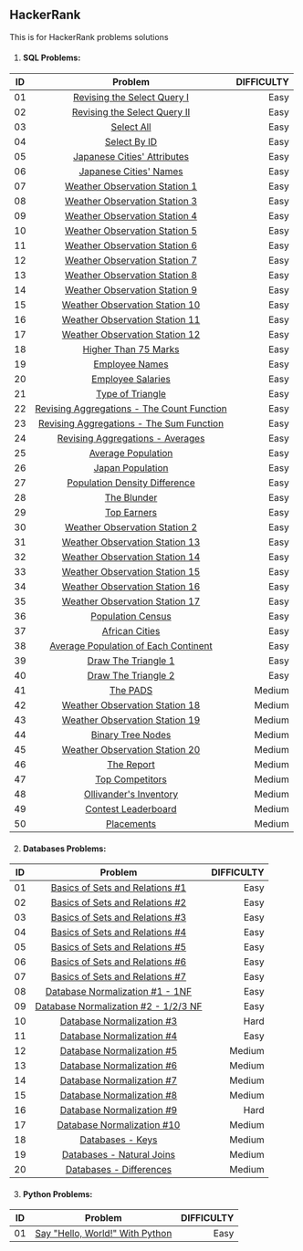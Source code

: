 ## HackerRank
This is for HackerRank problems solutions

1. #### SQL Problems:

| ID     | Problem                                                                                                                       | DIFFICULTY  |
| -------|:-----------------------------------------------------------------------------------------------------------------------------:| -----------:|
| 01     | [Revising the Select Query I](https://github.com/Marcoc51/HackerRank/blob/main/SQL/01_Revising_the_Select_Query_I.sql)        | Easy        |
| 02     | [Revising the Select Query II](https://github.com/Marcoc51/HackerRank/blob/main/SQL/02_Revising_the_Select_Query_II.sql)      | Easy        |
| 03     | [Select All](https://github.com/Marcoc51/HackerRank/blob/main/SQL/03_Select_All.sql)                                          | Easy        |
| 04     | [Select By ID](https://github.com/Marcoc51/HackerRank/blob/main/SQL/04_Select_By_ID.sql)                                      | Easy        |
| 05     | [Japanese Cities' Attributes](https://github.com/Marcoc51/HackerRank/blob/main/SQL/05_Japanese_Cities_Attributes.sql)         | Easy        |
| 06     | [Japanese Cities' Names](https://github.com/Marcoc51/HackerRank/blob/main/SQL/06_Japanese_Cities_Names.sql)                   | Easy        |
| 07     | [Weather Observation Station 1](https://github.com/Marcoc51/HackerRank/blob/main/SQL/07_Weather_Observation_Station_1.sql)    | Easy        |
| 08     | [Weather Observation Station 3](https://github.com/Marcoc51/HackerRank/blob/main/SQL/08_Weather_Observation_Station_3.sql)    | Easy        |
| 09     | [Weather Observation Station 4](https://github.com/Marcoc51/HackerRank/blob/main/SQL/09_Weather_Observation_Station_4.sql)    | Easy        |
| 10     | [Weather Observation Station 5](https://github.com/Marcoc51/HackerRank/blob/main/SQL/10_Weather_Observation_Station_5.sql)    | Easy        |
| 11     | [Weather Observation Station 6](https://github.com/Marcoc51/HackerRank/blob/main/SQL/11_Weather_Observation_Station_6.sql)    | Easy        |
| 12     | [Weather Observation Station 7](https://github.com/Marcoc51/HackerRank/blob/main/SQL/12_Weather_Observation_Station_7.sql)    | Easy        |
| 13     | [Weather Observation Station 8](https://github.com/Marcoc51/HackerRank/blob/main/SQL/13_Weather_Observation_Station_8.sql)    | Easy        |
| 14     | [Weather Observation Station 9](https://github.com/Marcoc51/HackerRank/blob/main/SQL/14_Weather_Observation_Station_9.sql)    | Easy        |
| 15     | [Weather Observation Station 10](https://github.com/Marcoc51/HackerRank/blob/main/SQL/15_Weather_Observation_Station_10.sql)  | Easy        |
| 16     | [Weather Observation Station 11](https://github.com/Marcoc51/HackerRank/blob/main/SQL/16_Weather_Observation_Station_11.sql)  | Easy        |
| 17     | [Weather Observation Station 12](https://github.com/Marcoc51/HackerRank/blob/main/SQL/17_Weather_Observation_Station_12.sql)  | Easy        |
| 18     | [Higher Than 75 Marks](https://github.com/Marcoc51/HackerRank/blob/main/SQL/18_Higher_Than_75_Marks.sql)                      | Easy        |
| 19     | [Employee Names](https://github.com/Marcoc51/HackerRank/blob/main/SQL/19_Employee_Names.sql)                                  | Easy        |
| 20     | [Employee Salaries](https://github.com/Marcoc51/HackerRank/blob/main/SQL/20_Employee_Salaries.sql)                            | Easy        |
| 21     | [Type of Triangle](https://github.com/Marcoc51/HackerRank/blob/main/SQL/21_Type_of_Triangle.sql)                              | Easy        |
| 22     | [Revising Aggregations - The Count Function](https://github.com/Marcoc51/HackerRank/blob/main/SQL/22_Revising_Aggregations_The_Count_Function.sql)| Easy   |
| 23     | [Revising Aggregations - The Sum Function](https://github.com/Marcoc51/HackerRank/blob/main/SQL/23_Revising_Aggregations_The_Sum_Function.sql)| Easy       |
| 24     | [Revising Aggregations - Averages](https://github.com/Marcoc51/HackerRank/blob/main/SQL/24_Revising_Aggregations_Averages.sql)| Easy        |
| 25     | [Average Population](https://github.com/Marcoc51/HackerRank/blob/main/SQL/25_Average_Population.sql)                          | Easy        |
| 26     | [Japan Population](https://github.com/Marcoc51/HackerRank/blob/main/SQL/26_Japan_Population.sql)                              | Easy        |
| 27     | [Population Density Difference](https://github.com/Marcoc51/HackerRank/blob/main/SQL/27_Population_Density_Difference.sql)    | Easy        |
| 28     | [The Blunder](https://github.com/Marcoc51/HackerRank/blob/main/SQL/28_The_Blunder.sql)                                        | Easy        |
| 29     | [Top Earners](https://github.com/Marcoc51/HackerRank/blob/main/SQL/29_Top_Earners.sql)                                        | Easy        |
| 30     | [Weather Observation Station 2](https://github.com/Marcoc51/HackerRank/blob/main/SQL/30_Weather_Observation_Station_2.sql)    | Easy        |
| 31     | [Weather Observation Station 13](https://github.com/Marcoc51/HackerRank/blob/main/SQL/31_Weather_Observation_Station_13.sql)  | Easy        |
| 32     | [Weather Observation Station 14](https://github.com/Marcoc51/HackerRank/blob/main/SQL/32_Weather_Observation_Station_14.sql)  | Easy        |
| 33     | [Weather Observation Station 15](https://github.com/Marcoc51/HackerRank/blob/main/SQL/33_Weather_Observation_Station_15.sql)  | Easy        |
| 34     | [Weather Observation Station 16](https://github.com/Marcoc51/HackerRank/blob/main/SQL/34_Weather_Observation_Station_16.sql)  | Easy        |
| 35     | [Weather Observation Station 17](https://github.com/Marcoc51/HackerRank/blob/main/SQL/35_Weather_Observation_Station_17.sql)  | Easy        |
| 36     | [Population Census](https://github.com/Marcoc51/HackerRank/blob/main/SQL/36_Population_Census.sql)                            | Easy        |
| 37     | [African Cities](https://github.com/Marcoc51/HackerRank/blob/main/SQL/37_African_Cities.sql)                                  | Easy        |
| 38     | [Average Population of Each Continent](https://github.com/Marcoc51/HackerRank/blob/main/SQL/38_Average_Population_of_Each_Continent.sql)| Easy        |
| 39     | [Draw The Triangle 1](https://github.com/Marcoc51/HackerRank/blob/main/SQL/39_Draw_The_Triangle_1.sql)                        | Easy        |
| 40     | [Draw The Triangle 2](https://github.com/Marcoc51/HackerRank/blob/main/SQL/40_Draw_The_Triangle_2.sql)                        | Easy        |
| 41     | [The PADS](https://github.com/Marcoc51/HackerRank/blob/main/SQL/41_The_PADS.sql)                                              | Medium      |
| 42     | [Weather Observation Station 18](https://github.com/Marcoc51/HackerRank/blob/main/SQL/42_Weather_Observation_Station_18.sql)  | Medium      |
| 43     | [Weather Observation Station 19](https://github.com/Marcoc51/HackerRank/blob/main/SQL/43_Weather_Observation_Station_19.sql)  | Medium      |
| 44     | [Binary Tree Nodes](https://github.com/Marcoc51/HackerRank/blob/main/SQL/44_Binary_Tree_Nodes.sql)                            | Medium      |
| 45     | [Weather Observation Station 20](https://github.com/Marcoc51/HackerRank/blob/main/SQL/45_Weather_Observation_Station_20.sql)  | Medium      |
| 46     | [The Report](https://github.com/Marcoc51/HackerRank/blob/main/SQL/46_The_Report.sql)                                          | Medium      |
| 47     | [Top Competitors](https://github.com/Marcoc51/HackerRank/blob/main/SQL/47_Top_Competitors.sql)                                | Medium      |
| 48     | [Ollivander's Inventory](https://github.com/Marcoc51/HackerRank/blob/main/SQL/48_Ollivanders_Inventory.sql)                   | Medium      |
| 49     | [Contest Leaderboard](https://github.com/Marcoc51/HackerRank/blob/main/SQL/49_Contest_Leaderboard.sql)                        | Medium      |
| 50     | [Placements](https://github.com/Marcoc51/HackerRank/blob/main/SQL/50_Placements.sql)                                          | Medium      |



2. #### Databases Problems:

| ID     | Problem                                                                                                                                   | DIFFICULTY  |
| -------|:-----------------------------------------------------------------------------------------------------------------------------------------:| -----------:|
| 01     | [Basics of Sets and Relations #1](https://github.com/Marcoc51/HackerRank/blob/main/Databases/07_Basics_of_Sets_and_Relations_1.txt)       | Easy        |
| 02     | [Basics of Sets and Relations #2](https://github.com/Marcoc51/HackerRank/blob/main/Databases/07_Basics_of_Sets_and_Relations_2.txt)       | Easy        |
| 03     | [Basics of Sets and Relations #3](https://github.com/Marcoc51/HackerRank/blob/main/Databases/07_Basics_of_Sets_and_Relations_3.txt)       | Easy        |
| 04     | [Basics of Sets and Relations #4](https://github.com/Marcoc51/HackerRank/blob/main/Databases/07_Basics_of_Sets_and_Relations_4.txt)       | Easy        |
| 05     | [Basics of Sets and Relations #5](https://github.com/Marcoc51/HackerRank/blob/main/Databases/07_Basics_of_Sets_and_Relations_5.txt)       | Easy        |
| 06     | [Basics of Sets and Relations #6](https://github.com/Marcoc51/HackerRank/blob/main/Databases/07_Basics_of_Sets_and_Relations_6.txt)       | Easy        |
| 07     | [Basics of Sets and Relations #7](https://github.com/Marcoc51/HackerRank/blob/main/Databases/07_Basics_of_Sets_and_Relations_7.txt)       | Easy        |
| 08     | [Database Normalization #1 - 1NF](https://github.com/Marcoc51/HackerRank/blob/main/Databases/08_Database_Normalization_1_1NF.txt)         | Easy        |
| 09     | [Database Normalization #2 - 1/2/3 NF](https://github.com/Marcoc51/HackerRank/blob/main/Databases/09_Database_Normalization_2_123_NF.txt) | Easy        |
| 10     | [Database Normalization #3](https://github.com/Marcoc51/HackerRank/blob/main/Databases/10_Database_Normalization_3.txt)                   | Hard        |
| 11     | [Database Normalization #4](https://github.com/Marcoc51/HackerRank/blob/main/Databases/11_Database_Normalization_4.txt)                   | Easy        |
| 12     | [Database Normalization #5](https://github.com/Marcoc51/HackerRank/blob/main/Databases/12_Database_Normalization_5.txt)                   | Medium      |
| 13     | [Database Normalization #6](https://github.com/Marcoc51/HackerRank/blob/main/Databases/13_Database_Normalization_6.txt)                   | Medium      |
| 14     | [Database Normalization #7](https://github.com/Marcoc51/HackerRank/blob/main/Databases/14_Database_Normalization_7.txt)                   | Medium      |
| 15     | [Database Normalization #8](https://github.com/Marcoc51/HackerRank/blob/main/Databases/15_Database_Normalization_8.txt)                   | Medium      |
| 16     | [Database Normalization #9](https://github.com/Marcoc51/HackerRank/blob/main/Databases/16_Database_Normalization_9.txt)                   | Hard        |
| 17     | [Database Normalization #10](https://github.com/Marcoc51/HackerRank/blob/main/Databases/17_Database_Normalization_10.txt)                 | Medium      |
| 18     | [Databases - Keys](https://github.com/Marcoc51/HackerRank/blob/main/Databases/18_Databases_Keys.txt)                                      | Medium      |
| 19     | [Databases - Natural Joins](https://github.com/Marcoc51/HackerRank/blob/main/Databases/19_Databases_Natural_Joins.txt)                    | Medium      |
| 20     | [Databases - Differences](https://github.com/Marcoc51/HackerRank/blob/main/Databases/20_Databases_Differences.txt)                        | Medium      |


3. #### Python Problems:

| ID     | Problem                                                                                                                                   | DIFFICULTY  |
| -------|:-----------------------------------------------------------------------------------------------------------------------------------------:| -----------:|
| 01     | [Say "Hello, World!" With Python](https://github.com/Marcoc51/HackerRank/blob/main/Python/01_Say_Hello_World_With_Python.py)              | Easy        |
